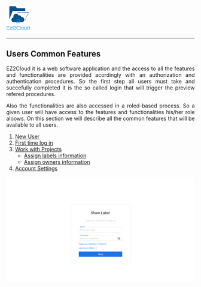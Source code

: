 ![Logo EZ2Cloud](../../images/ez2cloud2.png)
<hr>


## Users Common Features
<div style='text-align: justify;'> 
<p>EZ2Cloud it is a web software application and the access to all the features and functionalities are provided acordingly with an authorization and authentication procedures. So the first step all users must take and succefully completed it is the so called login that will trigger the preview refered procedures. </p>

Also the functionalities are also accessed in a roled-based process. So a given user will have access to the features and functionalities his/her role aloows. On this section we will describe all the common features that will be available to all users.
</div>

1. [New User](newuser.md)
2. [First time log in](firsttimelogin.md)
3. [Work with Projects](../projects/intro.md)
     * [Assign labels information](../projects/assignlabel.md)
     * [Assign owners information](../projects/assignowner.md)
3. [Account Settings](account.md)



![login](../../images/LoginPassword.png)